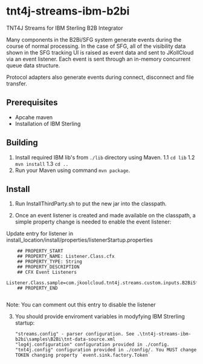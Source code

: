 # tnt4j-streams-ibm-b2bi
TNT4J Streams for IBM Sterling B2B Integrator

Many components in the B2Bi/SFG system generate events during the course of normal processing.  In the case of SFG, all of the visibility data shown in the SFG tracking UI is raised as event data and sent to JKollCloud via an event listener.  Each event is sent through an in-memory concurrent queue data structure.
 
Protocol adapters also generate events during connect, disconnect and file transfer.
    
## Prerequisites

* Apcahe maven 
* Installation of IBM Sterling

## Building 

1. Install required IBM lib's from `./lib` directory using Maven.
	1.1 `cd lib`
	1.2 `mvn install`
	1.3 `cd ..`
2. Run your Maven using command `mvn package`.

## Install

1. Run InstallThirdParty.sh to put the new jar into the classpath.  

2. Once an event listener is created and made available on the classpath, a simple property change is needed to enable the event listener:

Update entry for listener in install_location/install/properties/listenerStartup.properties

```    
	## PROPERTY_START
    ## PROPERTY_NAME: Listener.Class.cfx
    ## PROPERTY_TYPE: String
    ## PROPERTY_DESCRIPTION
    ## CFX Event Listeners
    Listener.Class.sample=com.jkoolcloud.tnt4j.streams.custom.inputs.B2BiSfgEventStream
    ## PROPERTY_END
	
```
   Note: You can comment out this entry to disable the listener
   
 3. You should provide enviroment variables in modyfying IBM Strerling startup:
 
		"streams.config" - parser configuration. See .\tnt4j-streams-ibm-b2bi\samples\B2Bi\tnt-data-source.xml 
		"log4j.configuration" configuration provided in ./config. 
		"tnt4j.config" configuration provided in ./config/. You MUST change TOKEN changing property `event.sink.factory.Token`
   